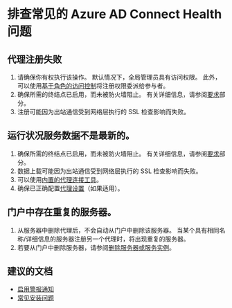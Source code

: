 <properties
    pageTitle="Azure AD Connect Health"
    description="Azure AD Connect Health 自助服务"
    service="microsoft.aad"
    resource="Microsoft_Azure_ADHybridHealth"
    authors="arluca"
    displayOrder="100"
    selfHelpType="resource"
    supportTopicIds="32406689"
    productPesIds="14785"
    cloudEnvironments="public"
/>

# <a name="troubleshooting-common-azure-ad-connect-health-issues"></a>排查常见的 Azure AD Connect Health 问题

## <a name="agent-registration-failures"></a>代理注册失败
1.    请确保你有权执行该操作。 默认情况下，全局管理员具有访问权限。 此外，可以使用[基于角色的访问控制](https://docs.microsoft.com/azure/active-directory/connect-health/active-directory-aadconnect-health-operations#manage-access-with-role-based-access-control)将注册权限委派给参与者。
2.    确保所需的终结点已启用，而未被防火墙阻止。 有关详细信息，请参阅[要求](http://aka.ms/prereqs)部分。 
3.    注册可能因为出站通信受到网络层执行的 SSL 检查影响而失败。 

## <a name="health-service-data-not-up-to-date"></a>运行状况服务数据不是最新的。
1.    确保所需的终结点已启用，而未被防火墙阻止。 有关详细信息，请参阅[要求](http://aka.ms/prereqs)部分。 
2.    数据上载可能因为出站通信受到网络层执行的 SSL 检查影响而失败。 
3.    可以使用[内置的代理连接工具](https://docs.microsoft.com/azure/active-directory/connect-health/active-directory-aadconnect-health-agent-install#test-connectivity-to-azure-ad-connect-health-service)。
4.    确保已正确配置[代理设置](https://docs.microsoft.com/azure/active-directory/connect-health/active-directory-aadconnect-health-agent-install##configure-azure-ad-connect-health-agents-to-use-http-proxy)（如果适用）。

## <a name="duplicate-servers-in-the-portal"></a>门户中存在重复的服务器。 
1.    从服务器中删除代理后，不会自动从门户中删除该服务器。 当某个具有相同名称/详细信息的服务器注册另一个代理时，将出现重复的服务器。
2.    若要从门户中删除服务器，请参阅[删除服务器或服务实例](https://docs.microsoft.com/azure/active-directory/connect-health/active-directory-aadconnect-health-operations#delete-a-server-or-service-instance)。

## <a name="recommended-documents"></a>**建议的文档**
* [启用警报通知](https://docs.microsoft.com/azure/active-directory/connect-health/active-directory-aadconnect-health-operations#enable-email-notifications)
* [常见安装问题](https://docs.microsoft.com/azure/active-directory/connect-health/active-directory-aadconnect-health-faq#installation-questions)

